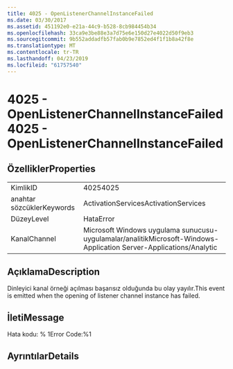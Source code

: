 ```yaml
---
title: 4025 - OpenListenerChannelInstanceFailed
ms.date: 03/30/2017
ms.assetid: 451192e0-e21a-44c9-b528-8cb984454b34
ms.openlocfilehash: 33ca9e3be88e3a7d75e6e150d27e4022d50f9eb3
ms.sourcegitcommit: 9b552addadfb57fab0b9e7852ed4f1f1b8a42f8e
ms.translationtype: MT
ms.contentlocale: tr-TR
ms.lasthandoff: 04/23/2019
ms.locfileid: "61757540"
---
```

# <a name="4025---openlistenerchannelinstancefailed"></a><span data-ttu-id="9f9da-102">4025 - OpenListenerChannelInstanceFailed</span><span class="sxs-lookup"><span data-stu-id="9f9da-102">4025 - OpenListenerChannelInstanceFailed</span></span>
## <a name="properties"></a><span data-ttu-id="9f9da-103">Özellikler</span><span class="sxs-lookup"><span data-stu-id="9f9da-103">Properties</span></span>  
  
|||  
|-|-|  
|<span data-ttu-id="9f9da-104">Kimlik</span><span class="sxs-lookup"><span data-stu-id="9f9da-104">ID</span></span>|<span data-ttu-id="9f9da-105">4025</span><span class="sxs-lookup"><span data-stu-id="9f9da-105">4025</span></span>|  
|<span data-ttu-id="9f9da-106">anahtar sözcükler</span><span class="sxs-lookup"><span data-stu-id="9f9da-106">Keywords</span></span>|<span data-ttu-id="9f9da-107">ActivationServices</span><span class="sxs-lookup"><span data-stu-id="9f9da-107">ActivationServices</span></span>|  
|<span data-ttu-id="9f9da-108">Düzey</span><span class="sxs-lookup"><span data-stu-id="9f9da-108">Level</span></span>|<span data-ttu-id="9f9da-109">Hata</span><span class="sxs-lookup"><span data-stu-id="9f9da-109">Error</span></span>|  
|<span data-ttu-id="9f9da-110">Kanal</span><span class="sxs-lookup"><span data-stu-id="9f9da-110">Channel</span></span>|<span data-ttu-id="9f9da-111">Microsoft Windows uygulama sunucusu-uygulamalar/analitik</span><span class="sxs-lookup"><span data-stu-id="9f9da-111">Microsoft-Windows-Application Server-Applications/Analytic</span></span>|  
  
## <a name="description"></a><span data-ttu-id="9f9da-112">Açıklama</span><span class="sxs-lookup"><span data-stu-id="9f9da-112">Description</span></span>  
 <span data-ttu-id="9f9da-113">Dinleyici kanal örneği açılması başarısız olduğunda bu olay yayılır.</span><span class="sxs-lookup"><span data-stu-id="9f9da-113">This event is emitted when the opening of listener channel instance has failed.</span></span>  
  
## <a name="message"></a><span data-ttu-id="9f9da-114">İleti</span><span class="sxs-lookup"><span data-stu-id="9f9da-114">Message</span></span>  
 <span data-ttu-id="9f9da-115">Hata kodu: % 1</span><span class="sxs-lookup"><span data-stu-id="9f9da-115">Error Code:%1</span></span>  
  
## <a name="details"></a><span data-ttu-id="9f9da-116">Ayrıntılar</span><span class="sxs-lookup"><span data-stu-id="9f9da-116">Details</span></span>
